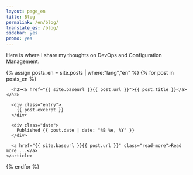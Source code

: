 ```yaml
---
layout: page_en
title: Blog
permalink: /en/blog/
translate_es: /blog/
sidebar: yes
promo: yes
---
```


Here is where I share my thoughts on DevOps and Configuration Management.

<div class="posts">

  {% assign posts_en = site.posts | where:"lang","en" %}
  {% for post in posts_en %}
    <article class="post">
    
      <h2><a href="{{ site.baseurl }}{{ post.url }}">{{ post.title }}</a></h2>

      <div class="entry">
        {{ post.excerpt }}
      </div>

      <div class="date">
        Published {{ post.date | date: "%B %e, %Y" }}
      </div>

      <a href="{{ site.baseurl }}{{ post.url }}" class="read-more">Read more ...</a>
    </article>
  {% endfor %}
</div>